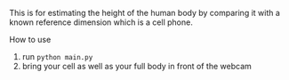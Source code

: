 This is for estimating the height of the human body by comparing it with a known reference dimension which is a cell phone.

How to use
1. run `python main.py`
2. bring your cell as well as your full body in front of the webcam
